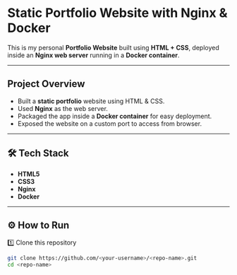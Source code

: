 #  Static Portfolio Website with Nginx & Docker  

This is my personal **Portfolio Website** built using **HTML + CSS**, deployed inside an **Nginx web server** running in a **Docker container**.  

---

##  Project Overview  
- Built a **static portfolio** website using HTML & CSS.  
- Used **Nginx** as the web server.  
- Packaged the app inside a **Docker container** for easy deployment.  
- Exposed the website on a custom port to access from browser.  

---

## 🛠️ Tech Stack  
- **HTML5**  
- **CSS3**  
- **Nginx**  
- **Docker**  

---

## ⚙️ How to Run  

1️⃣ Clone this repository  
```bash
git clone https://github.com/<your-username>/<repo-name>.git
cd <repo-name>
